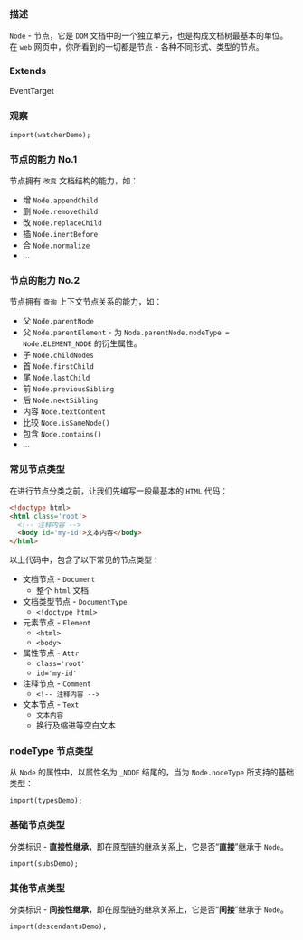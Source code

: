 ### 描述
`Node` - 节点，它是 `DOM` 文档中的一个独立单元，也是构成文档树最基本的单位。在 `web` 网页中，你所看到的一切都是节点 - 各种不同形式、类型的节点。

### Extends
EventTarget

### 观察
```inline-demo
import(watcherDemo);
```

### 节点的能力 No.1
节点拥有 `改变` 文档结构的能力，如：
* 增 `Node.appendChild`
* 删 `Node.removeChild`
* 改 `Node.replaceChild`
* 插 `Node.inertBefore`
* 合 `Node.normalize`
* ...

### 节点的能力 No.2
节点拥有 `查询` 上下文节点关系的能力，如：
* 父 `Node.parentNode`
* 父 `Node.parentElement` - 为 `Node.parentNode.nodeType = Node.ELEMENT_NODE` 的衍生属性。
* 子 `Node.childNodes`
* 首 `Node.firstChild`
* 尾 `Node.lastChild`
* 前 `Node.previousSibling`
* 后 `Node.nextSibling`
* 内容 `Node.textContent`
* 比较 `Node.isSameNode()`
* 包含 `Node.contains()`
* ...

### 常见节点类型
在进行节点分类之前，让我们先编写一段最基本的 `HTML` 代码：
```html
<!doctype html>
<html class='root'>
  <!-- 注释内容 -->
  <body id='my-id'>文本内容</body>
</html>
```

以上代码中，包含了以下常见的节点类型：
* 文档节点 - `Document`
  * 整个 `html` 文档
* 文档类型节点 - `DocumentType`
  * `<!doctype html>`
* 元素节点 - `Element`
  * `<html>`
  * `<body>`
* 属性节点 - `Attr`
  * `class='root'`
  * `id='my-id'`
* 注释节点 - `Comment`
  * `<!-- 注释内容 -->`
* 文本节点 - `Text`
  * `文本内容`
  * 换行及缩进等空白文本

### nodeType 节点类型
从 `Node` 的属性中，以属性名为 `_NODE` 结尾的，当为 `Node.nodeType` 所支持的基础类型：
```inline-demo
import(typesDemo);
```

### 基础节点类型
分类标识 - **直接性继承**，即在原型链的继承关系上，它是否“**直接**”继承于 `Node`。
```inline-demo
import(subsDemo);
```

### 其他节点类型
分类标识 - **间接性继承**，即在原型链的继承关系上，它是否“**间接**”继承于 `Node`。
```inline-demo
import(descendantsDemo);
```